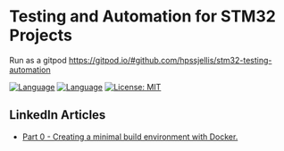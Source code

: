 # Testing and Automation for STM32 Projects

Run as a gitpod https://gitpod.io/#github.com/hpssjellis/stm32-testing-automation

[![Language](https://img.shields.io/badge/Made%20with-C-blue.svg)](https://shields.io/)
[![Language](https://img.shields.io/badge/Made%20with-C++-blue.svg)](https://shields.io/)
[![License: MIT](https://img.shields.io/badge/License-MIT-blue.svg)](https://opensource.org/licenses/MIT)


## LinkedIn Articles

- [Part 0 - Creating a minimal build environment with Docker.](https://www.linkedin.com/pulse/part-0-creating-minimal-build-environment-docker-dias-m-sc--pg72e)
